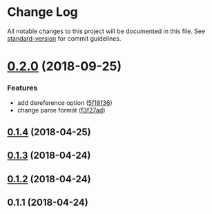 # Change Log

All notable changes to this project will be documented in this file. See [standard-version](https://github.com/conventional-changelog/standard-version) for commit guidelines.

<a name="0.2.0"></a>
# [0.2.0](https://github.com/devdigital/openapi-parse/compare/v0.1.4...v0.2.0) (2018-09-25)


### Features

* add dereference option ([5f18f36](https://github.com/devdigital/openapi-parse/commit/5f18f36))
* change parse format ([f3f27ad](https://github.com/devdigital/openapi-parse/commit/f3f27ad))



<a name="0.1.4"></a>
## [0.1.4](https://github.com/devdigital/openapi-parse/compare/v0.1.3...v0.1.4) (2018-04-25)



<a name="0.1.3"></a>
## [0.1.3](https://github.com/devdigital/openapi-parse/compare/v0.1.2...v0.1.3) (2018-04-24)



<a name="0.1.2"></a>
## [0.1.2](https://github.com/devdigital/openapi-parse/compare/v0.1.1...v0.1.2) (2018-04-24)



<a name="0.1.1"></a>
## 0.1.1 (2018-04-24)
